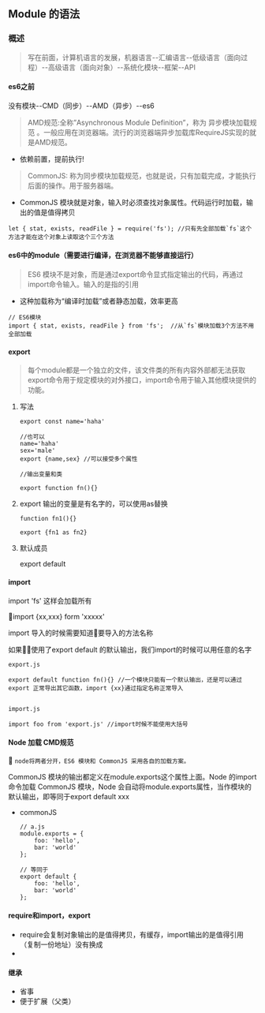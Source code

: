 ## Module 的语法

### 概述
> 写在前面，计算机语言的发展，机器语言--汇编语言--低级语言（面向过程）--高级语言（面向对象）--系统化模块--框架--API
#### es6之前

没有模块--CMD（同步）--AMD（异步）--es6

> AMD规范:全称”Asynchronous Module Definition”，称为 异步模块加载规范 。一般应用在浏览器端。流行的浏览器端异步加载库RequireJS实现的就是AMD规范。

+ 依赖前置，提前执行!


>CommonJS: 称为同步模块加载规范，也就是说，只有加载完成，才能执行后面的操作。用于服务器端。

+ CommonJS 模块就是对象，输入时必须查找对象属性。代码运行时加载，输出的值是值得拷贝

```
let { stat, exists, readFile } = require('fs'); //只有先全部加载`fs`这个方法才能在这个对象上读取这个三个方法
```

#### es6中的module（需要进行编译，在浏览器不能够直接运行）

> ES6 模块不是对象，而是通过export命令显式指定输出的代码，再通过import命令输入。输入的是指的引用

+ 这种加载称为“编译时加载”或者静态加载，效率更高

```
// ES6模块
import { stat, exists, readFile } from 'fs';  //从`fs`模块加载3个方法不用全部加载
```

#### export

>每个module都是一个独立的文件，该文件类的所有内容外部都无法获取export命令用于规定模块的对外接口，import命令用于输入其他模块提供的功能。

1. 写法

    ```
    export const name='haha'

    //也可以
    name='haha'
    sex='male'
    export {name,sex} //可以接受多个属性

    //输出变量和类

    export function fn(){}

    ```

2. export 输出的变量是有名字的，可以使用as替换

    ```
    function fn1(){}

    export {fn1 as fn2}

    ```

3. 默认成员

    export default 
#### import

import 'fs' 这样会加载所有

import {xx,xxx} form 'xxxxx'

import 导入的时候需要知道要导入的方法名称

如果使用了export default 的默认输出，我们import的时候可以用任意的名字

```
export.js

export default function fn(){} //一个模块只能有一个默认输出，还是可以通过export 正常导出其它函数，import {xx}通过指定名称正常导入


import.js 

import foo from 'export.js' //import时候不能使用大括号

```


#### Node 加载 CMD规范

`node将两者分开，ES6 模块和 CommonJS 采用各自的加载方案。`

CommonJS 模块的输出都定义在module.exports这个属性上面。Node 的import命令加载 CommonJS 模块，Node 会自动将module.exports属性，当作模块的默认输出，即等同于export default xxx

+ commonJS
    ```
    // a.js
    module.exports = {
        foo: 'hello',
        bar: 'world'
    };

    // 等同于
    export default {
        foo: 'hello',
        bar: 'world'
    };
    ```
#### require和import，export

+ require会复制对象输出的是值得拷贝，有缓存，import输出的是值得引用（复制一份地址）没有换成
+ 

#### 继承

+ 省事
+ 便于扩展（父类）
